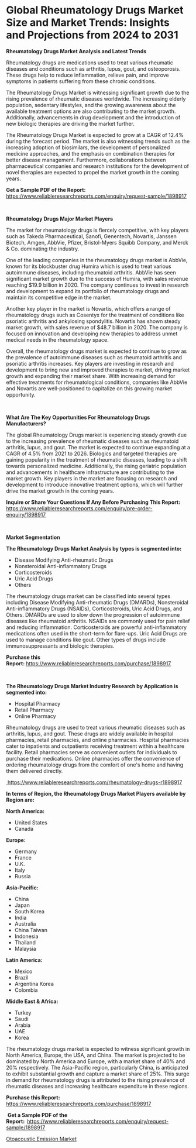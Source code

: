 <p><h1>Global Rheumatology Drugs Market Size and Market Trends: Insights and Projections from 2024 to 2031</h1></p><p><strong>Rheumatology Drugs Market Analysis and Latest Trends</strong></p>
<p><p>Rheumatology drugs are medications used to treat various rheumatic diseases and conditions such as arthritis, lupus, gout, and osteoporosis. These drugs help to reduce inflammation, relieve pain, and improve symptoms in patients suffering from these chronic conditions.</p><p>The Rheumatology Drugs Market is witnessing significant growth due to the rising prevalence of rheumatic diseases worldwide. The increasing elderly population, sedentary lifestyles, and the growing awareness about the available treatment options are also contributing to the market growth. Additionally, advancements in drug development and the introduction of new biologic therapies are driving the market further.</p><p>The Rheumatology Drugs Market is expected to grow at a CAGR of 12.4% during the forecast period. The market is also witnessing trends such as the increasing adoption of biosimilars, the development of personalized medicine approaches, and the emphasis on combination therapies for better disease management. Furthermore, collaborations between pharmaceutical companies and research institutions for the development of novel therapies are expected to propel the market growth in the coming years.</p></p>
<p><strong>Get a Sample PDF of the Report:&nbsp;</strong> <a href="https://www.reliableresearchreports.com/enquiry/request-sample/1898917">https://www.reliableresearchreports.com/enquiry/request-sample/1898917</a></p>
<p>&nbsp;</p>
<p><strong>Rheumatology Drugs Major Market Players</strong></p>
<p><p>The market for rheumatology drugs is fiercely competitive, with key players such as Takeda Pharmaceutical, Sanofi, Genentech, Novartis, Janssen Biotech, Amgen, AbbVie, Pfizer, Bristol-Myers Squibb Company, and Merck & Co. dominating the industry.</p><p>One of the leading companies in the rheumatology drugs market is AbbVie, known for its blockbuster drug Humira which is used to treat various autoimmune diseases, including rheumatoid arthritis. AbbVie has seen significant market growth due to the success of Humira, with sales revenue reaching $19.9 billion in 2020. The company continues to invest in research and development to expand its portfolio of rheumatology drugs and maintain its competitive edge in the market.</p><p>Another key player in the market is Novartis, which offers a range of rheumatology drugs such as Cosentyx for the treatment of conditions like psoriatic arthritis and ankylosing spondylitis. Novartis has shown steady market growth, with sales revenue of $48.7 billion in 2020. The company is focused on innovation and developing new therapies to address unmet medical needs in the rheumatology space.</p><p>Overall, the rheumatology drugs market is expected to continue to grow as the prevalence of autoimmune diseases such as rheumatoid arthritis and psoriatic arthritis increases. Key players are investing in research and development to bring new and improved therapies to market, driving market growth and expanding their market share. With increasing demand for effective treatments for rheumatological conditions, companies like AbbVie and Novartis are well-positioned to capitalize on this growing market opportunity.</p></p>
<p>&nbsp;</p>
<p><strong>What Are The Key Opportunities For Rheumatology Drugs Manufacturers?</strong></p>
<p><p>The global Rheumatology Drugs market is experiencing steady growth due to the increasing prevalence of rheumatic diseases such as rheumatoid arthritis, lupus, and gout. The market is expected to continue expanding at a CAGR of 4.5% from 2021 to 2026. Biologics and targeted therapies are gaining popularity in the treatment of rheumatic diseases, leading to a shift towards personalized medicine. Additionally, the rising geriatric population and advancements in healthcare infrastructure are contributing to the market growth. Key players in the market are focusing on research and development to introduce innovative treatment options, which will further drive the market growth in the coming years.</p></p>
<p><strong>Inquire or Share Your Questions If Any Before Purchasing This Report:</strong> <a href="https://www.reliableresearchreports.com/enquiry/pre-order-enquiry/1898917">https://www.reliableresearchreports.com/enquiry/pre-order-enquiry/1898917</a></p>
<p>&nbsp;</p>
<p><strong>Market Segmentation</strong></p>
<p><strong>The Rheumatology Drugs Market Analysis by types is segmented into:</strong></p>
<p><ul><li>Disease Modifying Anti-rheumatic Drugs</li><li>Nonsteroidal Anti-inflammatory Drugs</li><li>Corticosteroids</li><li>Uric Acid Drugs</li><li>Others</li></ul></p>
<p><p>The rheumatology drugs market can be classified into several types including Disease Modifying Anti-rheumatic Drugs (DMARDs), Nonsteroidal Anti-inflammatory Drugs (NSAIDs), Corticosteroids, Uric Acid Drugs, and Others. DMARDs are used to slow down the progression of autoimmune diseases like rheumatoid arthritis. NSAIDs are commonly used for pain relief and reducing inflammation. Corticosteroids are powerful anti-inflammatory medications often used in the short-term for flare-ups. Uric Acid Drugs are used to manage conditions like gout. Other types of drugs include immunosuppressants and biologic therapies.</p></p>
<p><strong>Purchase this Report:&nbsp;</strong><a href="https://www.reliableresearchreports.com/purchase/1898917">https://www.reliableresearchreports.com/purchase/1898917</a></p>
<p>&nbsp;</p>
<p><strong>The Rheumatology Drugs Market Industry Research by Application is segmented into:</strong></p>
<p><ul><li>Hospital Pharmacy</li><li>Retail Pharmacy</li><li>Online Pharmacy</li></ul></p>
<p><p>Rheumatology drugs are used to treat various rheumatic diseases such as arthritis, lupus, and gout. These drugs are widely available in hospital pharmacies, retail pharmacies, and online pharmacies. Hospital pharmacies cater to inpatients and outpatients receiving treatment within a healthcare facility. Retail pharmacies serve as convenient outlets for individuals to purchase their medications. Online pharmacies offer the convenience of ordering rheumatology drugs from the comfort of one's home and having them delivered directly.</p></p>
<p><a href="https://www.reliableresearchreports.com/rheumatology-drugs-r1898917">&nbsp;https://www.reliableresearchreports.com/rheumatology-drugs-r1898917</a></p>
<p><strong>In terms of Region, the Rheumatology Drugs Market Players available by Region are:</strong></p>
<p>
    <p> <strong> North America: </strong>
        <ul>
            <li>United States</li>
            <li>Canada</li>
        </ul>
        </p> 
    <p> <strong> Europe: </strong>
        <ul>
            <li>Germany</li>
            <li>France</li>
            <li>U.K.</li>
            <li>Italy</li>
            <li>Russia</li>
        </ul>
        </p> 
    <p> <strong> Asia-Pacific: </strong>
        <ul>
            <li>China</li>
            <li>Japan</li>
            <li>South Korea</li>
            <li>India</li>
            <li>Australia</li>
            <li>China Taiwan</li>
            <li>Indonesia</li>
            <li>Thailand</li>
            <li>Malaysia</li>
        </ul>
        </p> 
    <p> <strong> Latin America: </strong>
        <ul>
            <li>Mexico</li>
            <li>Brazil</li>
            <li>Argentina Korea</li>
            <li>Colombia</li>
        </ul>
        </p> 
    <p> <strong> Middle East & Africa: </strong>
        <ul>
            <li>Turkey</li>
            <li>Saudi</li>
            <li>Arabia</li>
            <li>UAE</li>
            <li>Korea</li>
        </ul>
    </p>
    </p>
<p><p>The rheumatology drugs market is expected to witness significant growth in North America, Europe, the USA, and China. The market is projected to be dominated by North America and Europe, with a market share of 40% and 20% respectively. The Asia-Pacific region, particularly China, is anticipated to exhibit substantial growth and capture a market share of 25%. This surge in demand for rheumatology drugs is attributed to the rising prevalence of rheumatic diseases and increasing healthcare expenditure in these regions.</p></p>
<p><strong>Purchase this Report: </strong><a href="https://www.reliableresearchreports.com/purchase/1898917">https://www.reliableresearchreports.com/purchase/1898917</a></p>
<p>&nbsp;<strong>Get a Sample PDF of the Report:&nbsp;&nbsp;</strong><a href="https://www.reliableresearchreports.com/enquiry/request-sample/1898917">https://www.reliableresearchreports.com/enquiry/request-sample/1898917</a></p>
<p><strong></strong></p>
<p><p><a href="https://view.publitas.com/reportprime-1/otoacoustic-emission-market-analysis-its-cagr-market-segmentation-and-global-industry-overview/">Otoacoustic Emission Market</a></p></p>